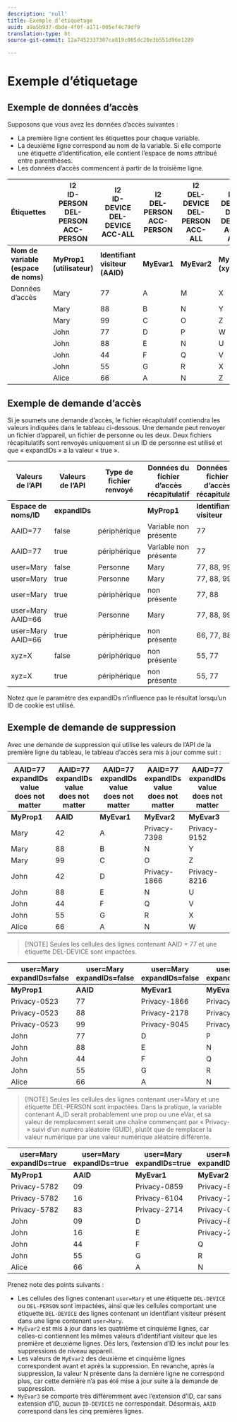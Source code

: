 ```yaml
---
description: 'null'
title: Exemple d’étiquetage
uuid: a9a5b937-dbde-4f0f-a171-005ef4c79df9
translation-type: ht
source-git-commit: 12a7452337307ca019c005dc20e3b551d96e1289

---
```



# Exemple d’étiquetage

## Exemple de données d’accès

Supposons que vous avez les données d’accès suivantes :

* La première ligne contient les étiquettes pour chaque variable.
* La deuxième ligne correspond au nom de la variable. Si elle comporte une étiquette d’identification, elle contient l’espace de noms attribué entre parenthèses.
* Les données d’accès commencent à partir de la troisième ligne.

| Étiquettes | I2<br>ID-PERSON<br>DEL-PERSON<br>ACC-PERSON | I2<br>ID-DEVICE<br>DEL-DEVICE<br>ACC-ALL | I2<br>DEL-PERSON<br>ACC-PERSON | I2<br>DEL-DEVICE<br>DEL-PERSON<br>ACC-ALL | I2<br>ID-DEVICE<br>DEL-DEVICE<br>ACC-ALL |
|---|---|---|---|---|---|
| **Nom de variable**<br>**(espace de noms)** | **MyProp1**<br>**(utilisateur)** | **Identifiant visiteur**<br>**(AAID)** | **MyEvar1** | **MyEvar2** | **MyEvar3**<br>**(xyz)** |
| Données d’accès | Mary | 77 | A | M | X |
|  | Mary | 88 | B | N | Y |
|  | Mary | 99 | C | O | Z |
|  | John | 77 | D | P | W |
|  | John | 88 | E | N | U |
|  | John | 44 | F | Q | V |
|  | John | 55 | G | R | X |
|  | Alice | 66 | A | N | Z |

## Exemple de demande d’accès

Si je soumets une demande d’accès, le fichier récapitulatif contiendra les valeurs indiquées dans le tableau ci-dessous. Une demande peut renvoyer un fichier d’appareil, un fichier de personne ou les deux. Deux fichiers récapitulatifs sont renvoyés uniquement si un ID de personne est utilisé et que « expandIDs » a la valeur « true ».

| Valeurs de l’API | Valeurs de l’API | Type de fichier renvoyé | Données du <br>fichier d’accès récapitulatif | Données du <br>fichier d’accès récapitulatif | Données du <br>fichier d’accès récapitulatif | Données du <br>fichier d’accès récapitulatif | Données du <br>fichier d’accès récapitulatif |
|--- |--- |--- |---|---|---|---|---|
| **Espace de noms/ID** | **expandIDs** |  | **MyProp1** | **Identifiant visiteur** | **MyEvar1** | **MyEvar2** | **MyEvar3** |
| AAID=77 | false | périphérique | Variable non présente | 77 | Variable non présente | M, P | X, W |
| AAID=77 | true | périphérique | Variable non présente | 77 | Variable non présente | M, P | X, W |
| user=Mary | false | Personne | Mary | 77, 88, 99 | A, B, C | M, N, O | X, Y, Z |
| user=Mary | true | Personne | Mary | 77, 88, 99 | A, B, C | M, N, O | X, Y, Z |
| user=Mary | true | périphérique | non présente | 77, 88 | non présente | N, P | U, W |
| user=Mary AAID=66 | true | Personne | Mary | 77, 88, 99 | A, B, C | M, N, O | X, Y, Z |
| user=Mary AAID=66 | true | périphérique | non présente | 66, 77, 88 | non présente | N, P | U, W, Z |
| xyz=X | false | périphérique | non présente | 55, 77 | non présente | M, R | X |
| xyz=X | true | périphérique | non présente | 55, 77 | non présente | M, P, R | W, X |

Notez que le paramètre des expandIDs n’influence pas le résultat lorsqu’un ID de cookie est utilisé.

## Exemple de demande de suppression

Avec une demande de suppression qui utilise les valeurs de l’API de la première ligne du tableau, le tableau d’accès sera mis à jour comme suit :

| AAID=77 expandIDs value<br>does not matter | AAID=77 expandIDs value<br>does not matter | AAID=77 expandIDs value<br>does not matter | AAID=77 expandIDs value<br>does not matter | AAID=77 expandIDs value<br>does not matter |
|---|---|---|---|---|
| **MyProp1** | **AAID** | **MyEvar1** | **MyEvar2** | **MyEvar3** |
| Mary | 42 | A | Privacy-7398 | Privacy-9152 |
| Mary | 88 | B | N | Y |
| Mary | 99 | C | O | Z |
| John | 42 | D | Privacy-1866 | Privacy-8216 |
| John | 88 | E | N | U |
| John | 44 | F | Q | V |
| John | 55 | G | R | X |
| Alice | 66 | A | N | W |

> [!NOTE] Seules les cellules des lignes contenant AAID = 77 et une étiquette DEL-DEVICE sont impactées.

| user=Mary<br>expandIDs=false | user=Mary<br>expandIDs=false | user=Mary<br>expandIDs=false | user=Mary<br>expandIDs=false | user=Mary<br>expandIDs=false |
|--- |---|---|---|---|
| **MyProp1** | **AAID** | **MyEvar1** | **MyEvar2** | **MyEvar3** |
| Privacy-0523 | 77 | Privacy-1866 | Privacy-3681 | X |
| Privacy-0523 | 88 | Privacy-2178 | Privacy-1975 | Y |
| Privacy-0523 | 99 | Privacy-9045 | Privacy-2864 | Z |
| John | 77 | D | P | W |
| John | 88 | E | N | U |
| John | 44 | F | Q | V |
| John | 55 | G | R | X |
| Alice | 66 | A | N | W |

> [!NOTE] Seules les cellules des lignes contenant user=Mary et une étiquette DEL-PERSON sont impactées. Dans la pratique, la variable contenant A_ID serait probablement une prop ou une eVar, et sa valeur de remplacement serait une chaîne commençant par « Privacy- » suivi d’un numéro aléatoire (GUID), plutôt que de remplacer la valeur numérique par une valeur numérique aléatoire différente.

| user=Mary<br>expandIDs=true | user=Mary<br>expandIDs=true | user=Mary<br>expandIDs=true | user=Mary<br>expandIDs=true | user=Mary<br>expandIDs=true |
|--- |---|---|---|---|
| **MyProp1** | **AAID** | **MyEvar1** | **MyEvar2** | **MyEvar3** |
| Privacy-5782 | 09 | Privacy-0859 | Privacy-8183 | Privacy-9152 |
| Privacy-5782 | 16 | Privacy-6104 | Privacy-2911 | Privacy-6821 |
| Privacy-5782 | 83 | Privacy-2714 | Privacy-0219 | Privacy-4395 |
| John | 09 | D | Privacy-8454 | Privacy-8216 |
| John | 16 | E | Privacy-2911 | Privacy-2930 |
| John | 44 | F | Q | V |
| John | 55 | G | R | X |
| Alice | 66 | A | N | W |

Prenez note des points suivants :

* Les cellules des lignes contenant `user=Mary` et une étiquette `DEL-DEVICE` ou `DEL-PERSON` sont impactées, ainsi que les cellules comportant une étiquette `DEL-DEVICE` des lignes contenant un identifiant visiteur présent dans une ligne contenant `user=Mary`.
* `MyEvar2` est mis à jour dans les quatrième et cinquième lignes, car celles-ci contiennent les mêmes valeurs d’identifiant visiteur que les première et deuxième lignes. Dès lors, l’extension d’ID les inclut pour les suppressions de niveau appareil.
* Les valeurs de `MyEvar2` des deuxième et cinquième lignes correspondent avant et après la suppression. En revanche, après la suppression, la valeur N présente dans la dernière ligne ne correspond plus, car cette dernière n’a pas été mise à jour suite à la demande de suppression.
* `MyEvar3` se comporte très différemment avec l’extension d’ID, car sans extension d’ID, aucun `ID-DEVICES` ne correspondait. Désormais, `AAID` correspond dans les cinq premières lignes.
